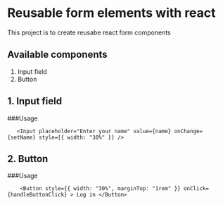 # Reusable form elements with react

This project is to create reusabe react form components

## Available components

1. Input field
2. Button

## 1. Input field

###Usage

`    <Input
        placeholder="Enter your name"
        value={name}
        onChange={setName}
        style={{ width: "30%" }}
      /> 
`
## 2. Button

###Usage

`     <Button
        style={{ width: "30%", marginTop: "1rem" }}
        onClick={handleButtonClick}
      >
        Log in
      </Button>
`
